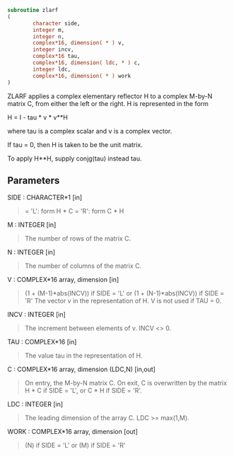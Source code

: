 ```fortran
subroutine zlarf
(
        character side,
        integer m,
        integer n,
        complex*16, dimension( * ) v,
        integer incv,
        complex*16 tau,
        complex*16, dimension( ldc, * ) c,
        integer ldc,
        complex*16, dimension( * ) work
)
```

ZLARF applies a complex elementary reflector H to a complex M-by-N
matrix C, from either the left or the right. H is represented in the
form

H = I - tau * v * v**H

where tau is a complex scalar and v is a complex vector.

If tau = 0, then H is taken to be the unit matrix.

To apply H**H, supply conjg(tau) instead
tau.

## Parameters
SIDE : CHARACTER*1 [in]
> = 'L': form  H * C
> = 'R': form  C * H

M : INTEGER [in]
> The number of rows of the matrix C.

N : INTEGER [in]
> The number of columns of the matrix C.

V : COMPLEX*16 array, dimension [in]
> (1 + (M-1)*abs(INCV)) if SIDE = 'L'
> or (1 + (N-1)*abs(INCV)) if SIDE = 'R'
> The vector v in the representation of H. V is not used if
> TAU = 0.

INCV : INTEGER [in]
> The increment between elements of v. INCV <> 0.

TAU : COMPLEX*16 [in]
> The value tau in the representation of H.

C : COMPLEX*16 array, dimension (LDC,N) [in,out]
> On entry, the M-by-N matrix C.
> On exit, C is overwritten by the matrix H * C if SIDE = 'L',
> or C * H if SIDE = 'R'.

LDC : INTEGER [in]
> The leading dimension of the array C. LDC >= max(1,M).

WORK : COMPLEX*16 array, dimension [out]
> (N) if SIDE = 'L'
> or (M) if SIDE = 'R'

